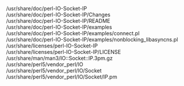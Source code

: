 /usr/share/doc/perl-IO-Socket-IP  
/usr/share/doc/perl-IO-Socket-IP/Changes  
/usr/share/doc/perl-IO-Socket-IP/README  
/usr/share/doc/perl-IO-Socket-IP/examples  
/usr/share/doc/perl-IO-Socket-IP/examples/connect.pl  
/usr/share/doc/perl-IO-Socket-IP/examples/nonblocking\_libasyncns.pl  
/usr/share/licenses/perl-IO-Socket-IP  
/usr/share/licenses/perl-IO-Socket-IP/LICENSE  
/usr/share/man/man3/IO::Socket::IP.3pm.gz  
/usr/share/perl5/vendor\_perl/IO  
/usr/share/perl5/vendor\_perl/IO/Socket  
/usr/share/perl5/vendor\_perl/IO/Socket/IP.pm  
